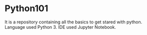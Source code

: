 # Python101
It is a repository containing all the basics to get stared with python. Language used Python 3. IDE used Jupyter Notebook.
